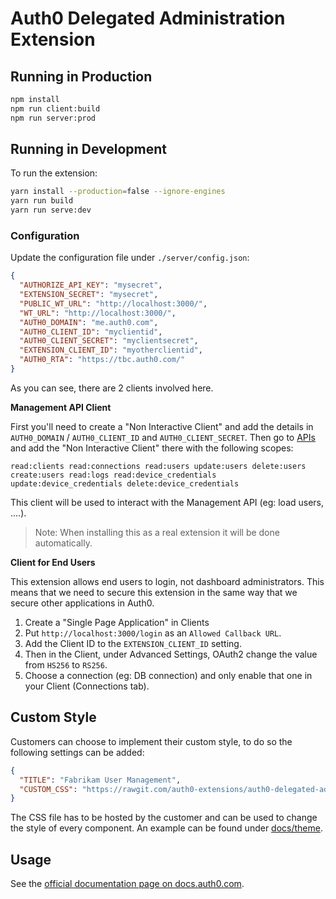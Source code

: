 # Auth0 Delegated Administration Extension

## Running in Production

```bash
npm install
npm run client:build
npm run server:prod
```

## Running in Development

To run the extension:

```bash
yarn install --production=false --ignore-engines
yarn run build
yarn run serve:dev
```

### Configuration

Update the configuration file under `./server/config.json`:

```json
{
  "AUTHORIZE_API_KEY": "mysecret",
  "EXTENSION_SECRET": "mysecret",
  "PUBLIC_WT_URL": "http://localhost:3000/",
  "WT_URL": "http://localhost:3000/",
  "AUTH0_DOMAIN": "me.auth0.com",
  "AUTH0_CLIENT_ID": "myclientid",
  "AUTH0_CLIENT_SECRET": "myclientsecret",
  "EXTENSION_CLIENT_ID": "myotherclientid",
  "AUTH0_RTA": "https://tbc.auth0.com/"
}
```

As you can see, there are 2 clients involved here.

**Management API Client**

First you'll need to create a "Non Interactive Client" and add the details in `AUTH0_DOMAIN` / `AUTH0_CLIENT_ID` and `AUTH0_CLIENT_SECRET`. Then go to [APIs](https://manage.auth0.com/#/apis) and add the "Non Interactive Client" there with the following scopes:

```
read:clients read:connections read:users update:users delete:users create:users read:logs read:device_credentials update:device_credentials delete:device_credentials
```

This client will be used to interact with the Management API (eg: load users, ....).

> Note: When installing this as a real extension it will be done automatically.

**Client for End Users**

This extension allows end users to login, not dashboard administrators. This means that we need to secure this extension in the same way that we secure other applications in Auth0.

 1. Create a "Single Page Application" in Clients
 2. Put `http://localhost:3000/login` as an `Allowed Callback URL`.
 3. Add the Client ID to the `EXTENSION_CLIENT_ID` setting.
 4. Then in the Client, under Advanced Settings, OAuth2 change the value from `HS256` to `RS256`.
 5. Choose a connection (eg: DB connection) and only enable that one in your Client (Connections tab).

## Custom Style

Customers can choose to implement their custom style, to do so the following settings can be added:

```json
{
  "TITLE": "Fabrikam User Management",
  "CUSTOM_CSS": "https://rawgit.com/auth0-extensions/auth0-delegated-administration-extension/master/docs/theme/fabrikam.css"
}
```

The CSS file has to be hosted by the customer and can be used to change the style of every component. An example can be found under [docs/theme](docs/theme).

## Usage

See the [official documentation page on docs.auth0.com](https://auth0.com/docs/extensions/delegated-admin).
